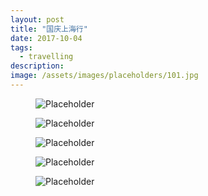 ```yaml
---
layout: post
title: "国庆上海行"
date: 2017-10-04
tags:
  - travelling
description: 
image: /assets/images/placeholders/101.jpg
---
```

<figure>
  <img src="http://ow2dmnlmn.bkt.clouddn.com/shanghai102.jpg" alt="Placeholder"/>
</figure>
<figure>
  <img src="http://ow2dmnlmn.bkt.clouddn.com/shanghai103.jpg" alt="Placeholder"/>
</figure>
<figure>
  <img src="http://ow2dmnlmn.bkt.clouddn.com/shanghai104.jpg" alt="Placeholder"/>
</figure>
<figure>
  <img src="http://ow2dmnlmn.bkt.clouddn.com/shanghai105.jpg" alt="Placeholder"/>
</figure>
<figure>
  <img src="http://ow2dmnlmn.bkt.clouddn.com/shanghai106.jpg" alt="Placeholder"/>
</figure>
